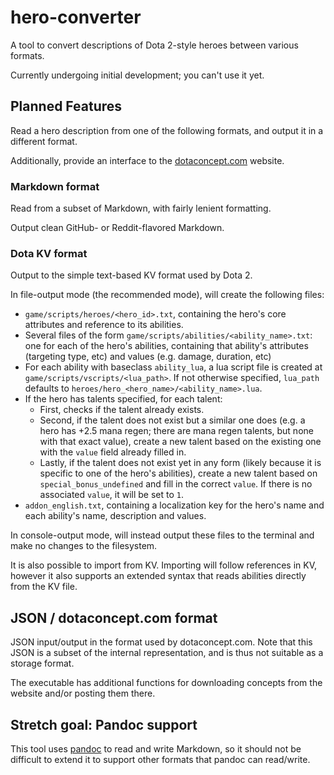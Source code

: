 # hero-converter

A tool to convert descriptions of Dota 2-style heroes between various formats.

Currently undergoing initial development; you can't use it yet.

## Planned Features

Read a hero description from one of the following formats,
and output it in a different format.

Additionally, provide an interface to the [dotaconcept.com](http://dotaconcept.com) website.

### Markdown format

Read from a subset of Markdown, with fairly lenient formatting.

Output clean GitHub- or Reddit-flavored Markdown.

### Dota KV format

Output to the simple text-based KV format used by Dota 2.

In file-output mode (the recommended mode), will create the following files:

 - `game/scripts/heroes/<hero_id>.txt`, containing the hero's core attributes and reference to its abilities.
 - Several files of the form `game/scripts/abilities/<ability_name>.txt`: one for each of the hero's abilities, containing
   that ability's attributes (targeting type, etc) and values (e.g. damage, duration, etc)
 - For each ability with baseclass `ability_lua`, a lua script file is created at `game/scripts/vscripts/<lua_path>`.
   If not otherwise specified, `lua_path` defaults to `heroes/hero_<hero_name>/<ability_name>.lua`.
 - If the hero has talents specified, for each talent:
    - First, checks if the talent already exists.
    - Second, if the talent does not exist but a similar one does (e.g. a hero has +2.5 mana regen;
      there are mana regen talents, but none with that exact value), create a new talent based on the
      existing one with the `value` field already filled in.
    - Lastly, if the talent does not exist yet in any form (likely because it is specific to one of
      the hero's abilities), create a new talent based on `special_bonus_undefined` and fill in the
      correct `value`. If there is no associated `value`, it will be set to `1`.
 - `addon_english.txt`, containing a localization key for the hero's name and each ability's name, description and values.

In console-output mode, will instead output these files to the terminal and make no changes to the filesystem.

It is also possible to import from KV. Importing will follow references in KV, however it also supports an
extended syntax that reads abilities directly from the KV file.

## JSON / dotaconcept.com format

JSON input/output in the format used by dotaconcept.com. Note that this JSON is a subset of the internal
representation, and is thus not suitable as a storage format.

The executable has additional functions for downloading concepts from the website and/or posting them there.

## Stretch goal: Pandoc support

This tool uses [pandoc](http://pandoc.org) to read and write Markdown, so it should not be difficult to
extend it to support other formats that pandoc can read/write.